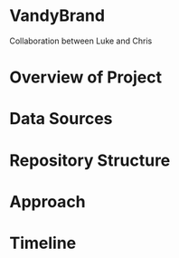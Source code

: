 # VandyBrand
Collaboration between Luke and Chris
# Overview of Project 


# Data Sources

# Repository Structure

# Approach

# Timeline

